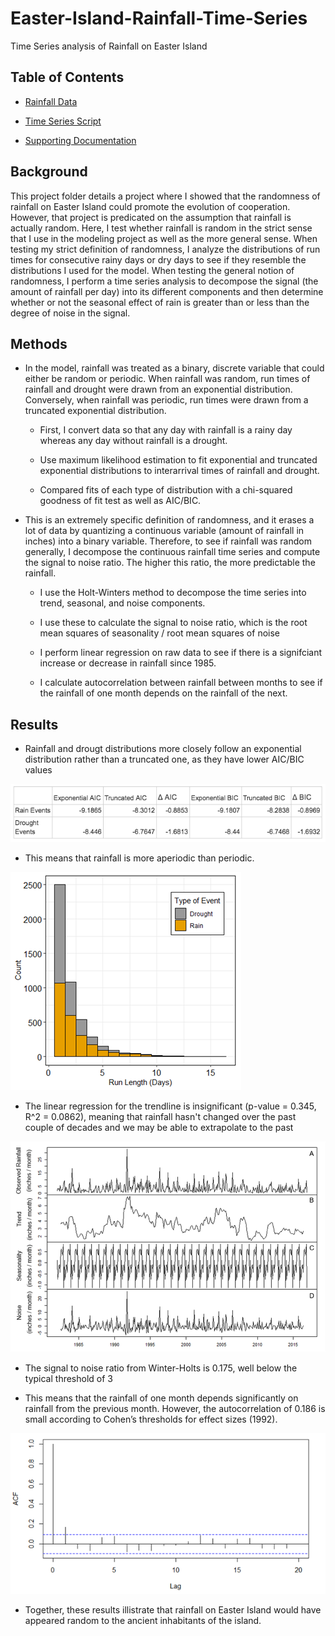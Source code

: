 # Easter-Island-Rainfall-Time-Series
Time Series analysis of Rainfall on Easter Island

## Table of Contents

* [Rainfall Data](https://github.com/colinmichaellynch/Easter-Island-Rainfall-Time-Series/blob/main/RainData.csv)

* [Time Series Script](https://github.com/colinmichaellynch/Easter-Island-Rainfall-Time-Series/blob/main/TimeSeriesAnalysis.R)

* [Supporting Documentation](https://github.com/colinmichaellynch/Easter-Island-Rainfall-Time-Series/blob/main/Environmental%20stochasticity%20and%20resource%20heterogeneity%20may%20have%20driven%20the%20evolution%20of%20cooperation%20on%20Rapa%20Nui%20%20(1).docx) 

## Background

This project folder details a project where I showed that the randomness of rainfall on Easter Island could promote the evolution of cooperation. However, that project is predicated on the assumption that rainfall is actually random. Here, I test whether rainfall is random in the strict sense that I use in the modeling project as well as the more general sense. When testing my strict definition of randomness, I analyze the distributions of run times for consecutive rainy days or dry days to see if they resemble the distributions I used for the model. When testing the general notion of randomness, I perform a time series analysis to decompose the signal (the amount of rainfall per day) into its different components and then determine whether or not the seasonal effect of rain is greater than or less than the degree of noise in the signal. 

## Methods 

* In the model, rainfall was treated as a binary, discrete variable that could either be random or periodic. When rainfall was random, run times of rainfall and drought were drawn from an exponential distribution. Conversely, when rainfall was periodic, run times were drawn from a truncated exponential distribution. 

  - First, I convert data so that any day with rainfall is a rainy day whereas any day without rainfall is a drought. 

  - Use maximum likelihood estimation to fit exponential and truncated exponential distributions to interarrival times of rainfall and drought. 
  
  - Compared fits of each type of distribution with a chi-squared goodness of fit test as well as AIC/BIC. 
  
* This is an extremely specific definition of randomness, and it erases a lot of data by quantizing a continuous variable (amount of rainfall in inches) into a binary variable. Therefore, to see if rainfall was random generally, I decompose the continuous rainfall time series and compute the signal to noise ratio. The higher this ratio, the more predictable the rainfall. 
 
  - I use the Holt-Winters method to decompose the time series into trend, seasonal, and noise components. 

  - I use these to calculate the signal to noise ratio, which is the root mean squares of seasonality / root mean squares of noise 
  
  - I perform linear regression on raw data to see if there is a signifciant increase or decrease in rainfall since 1985.  

  - I calculate autocorrelation between rainfall between months to see if the rainfall of one month depends on the rainfall of the next. 
  
## Results 

* Rainfall and drougt distributions more closely follow an exponential distribution rather than a truncated one, as they have lower AIC/BIC values 

![](/Images/table.png)

* This means that rainfall is more aperiodic than periodic. 

![](/Images/distributions.png)

* The linear regression for the trendline is insignificant (p-value = 0.345, R^2 = 0.0862), meaning that rainfall hasn't changed over the past couple of decades and we may be able to extrapolate to the past 

![](/Images/timeSeries.png)

* The signal to noise ratio from Winter-Holts is 0.175, well below the typical threshold of 3

* This means that the rainfall of one month depends significantly on rainfall from the previous month. However, the autocorrelation of 0.186 is small according to Cohen’s thresholds for effect sizes (1992). 

![](/Images/autocorrelation.png)

* Together, these results illistrate that rainfall on Easter Island would have appeared random to the ancient inhabitants of the island.

